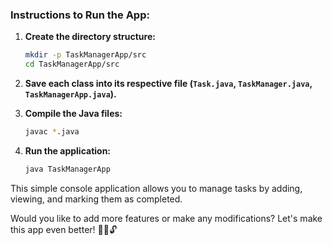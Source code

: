 

### **Instructions to Run the App:**

1. **Create the directory structure:**
    ```sh
    mkdir -p TaskManagerApp/src
    cd TaskManagerApp/src
    ```

2. **Save each class into its respective file (`Task.java`, `TaskManager.java`, `TaskManagerApp.java`).**

3. **Compile the Java files:**
    ```sh
    javac *.java
    ```

4. **Run the application:**
    ```sh
    java TaskManagerApp
    ```

This simple console application allows you to manage tasks by adding, viewing, and marking them as completed.

Would you like to add more features or make any modifications? Let's make this app even better! 🧑‍💻🔓